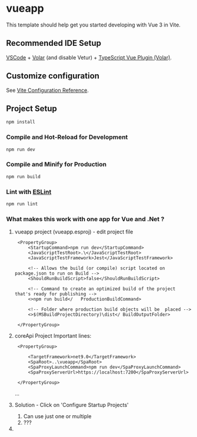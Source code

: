 # vueapp

This template should help get you started developing with Vue 3 in Vite.

## Recommended IDE Setup

[VSCode](https://code.visualstudio.com/) + [Volar](https://marketplace.visualstudio.com/items?itemName=Vue.volar) (and disable Vetur) + [TypeScript Vue Plugin (Volar)](https://marketplace.visualstudio.com/items?itemName=Vue.vscode-typescript-vue-plugin).

## Customize configuration

See [Vite Configuration Reference](https://vitejs.dev/config/).

## Project Setup

```sh
npm install
```

### Compile and Hot-Reload for Development

```sh
npm run dev
```

### Compile and Minify for Production

```sh
npm run build
```

### Lint with [ESLint](https://eslint.org/)

```sh
npm run lint
```


### What makes this work with one app for Vue and .Net ?

1. vueapp project (vueapp.esproj) - edit project file 

		<PropertyGroup>
		    <StartupCommand>npm run dev</StartupCommand>
		    <JavaScriptTestRoot>.\</JavaScriptTestRoot>
		    <JavaScriptTestFramework>Jest</JavaScriptTestFramework>

		    <!-- Allows the build (or compile) script located on 		package.json to run on Build -->
		    <ShouldRunBuildScript>false</ShouldRunBuildScript>

		    <!-- Command to create an optimized build of the project 		that's ready for publishing -->
		    <>npm run build</	ProductionBuildCommand>

		    <!-- Folder where production build objects will be 	placed -->
		    <>$(MSBuildProjectDirectory)\dist</	BuildOutputFolder>

		</PropertyGroup>

1. coreApi Project 
	Important lines:

	<Project Sdk="Microsoft.NET.Sdk.Web">

		<PropertyGroup>

			<TargetFramework>net9.0</TargetFramework>
			<SpaRoot>..\vueapp</SpaRoot>
			<SpaProxyLaunchCommand>npm run dev</SpaProxyLaunchCommand>
			<SpaProxyServerUrl>https://localhost:7200</SpaProxyServerUrl>
			
		</PropertyGroup>
	...

1. Solution - Click on 'Configure Startup Projects'
	1. Can use just one or multiple
	1. ???

1. 
